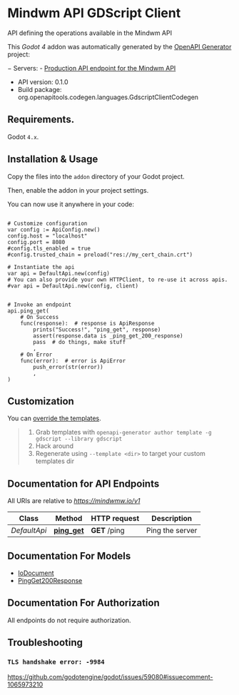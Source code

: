 # Mindwm API GDScript Client

API defining the operations available in the Mindwm API

This *Godot 4* addon was automatically generated by the [OpenAPI Generator](https://openapi-generator.tech) project:

− Servers:
    - [Production API endpoint for the Mindwm API](https://mindwmw.io/v1)
- API version: 0.1.0
- Build package: org.openapitools.codegen.languages.GdscriptClientCodegen


## Requirements.

Godot `4.x`.


## Installation & Usage

Copy the files into the `addon` directory of your Godot project.

Then, enable the addon in your project settings.

You can now use it anywhere in your code:

```gdscript

# Customize configuration
var config := ApiConfig.new()
config.host = "localhost"
config.port = 8080
#config.tls_enabled = true
#config.trusted_chain = preload("res://my_cert_chain.crt")

# Instantiate the api
var api = DefaultApi.new(config)
# You can also provide your own HTTPClient, to re-use it across apis.
#var api = DefaultApi.new(config, client)


# Invoke an endpoint
api.ping_get(
	# On Success
	func(response):  # response is ApiResponse
		prints("Success!", "ping_get", response)
		assert(response.data is _ping_get_200_response)
		pass  # do things, make stuff
		,
	# On Error
	func(error):  # error is ApiError
		push_error(str(error))
		,
)

```


## Customization

You can [override the templates](https://openapi-generator.tech/docs/templating/).

> 1. Grab templates with `openapi-generator author template -g gdscript --library gdscript`
> 2. Hack around
> 3. Regenerate using `--template <dir>` to target your custom templates dir


## Documentation for API Endpoints

All URIs are relative to *https://mindwmw.io/v1*

Class | Method | HTTP request | Description
------------ | ------------- | ------------- | -------------
*DefaultApi* | [**ping_get**](apis/DefaultApi.md#ping_get) | **GET** /ping | Ping the server


## Documentation For Models

- [IoDocument](models/IoDocument.md)
- [PingGet200Response](models/PingGet200Response.md)


## Documentation For Authorization

 All endpoints do not require authorization.


## Troubleshooting

### `TLS handshake error: -9984`

https://github.com/godotengine/godot/issues/59080#issuecomment-1065973210


